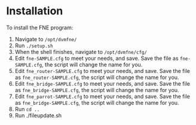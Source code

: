# Installation
To install the FNE program:

1. Navigate to ```/opt/dvmfne/``` 
2. Run  ```./setup.sh```
3. When the shell finishes, navigate to ```/opt/dvmfne/cfg/```
4. Edit ```fne-SAMPLE.cfg``` to meet your needs, and save. Save the file as ```fne-SAMPLE.cfg```, the script will change the name for you.
5. Edit  ```fne_router-SAMPLE.cfg``` to meet your needs, and save. Save the file as ```fne_router-SAMPLE.cfg```, the script will change the name for you.
6. Edit  ```fne_bridge-SAMPLE.cfg``` to meet your needs, and save. Save the file as ```fne_bridge-SAMPLE.cfg```, the script will change the name for you.
7. Edit ```fne_parrot-SAMPLE.cfg``` to meet your needs, and save. Save the file as ```fne_bridge-SAMPLE.cfg```, the script will change the name for you.
8. Run ```cd ..```
9. Run ./fileupdate.sh
